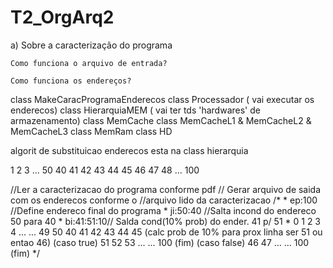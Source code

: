 # T2_OrgArq2

a) Sobre a caracterização do programa

    Como funciona o arquivo de entrada? 

    Como funciona os endereços?


class MakeCaracProgramaEnderecos
class Processador ( vai executar os enderecos)
class HierarquiaMEM ( vai ter tds 'hardwares' de armazenamento)
class MemCache 
class MemCacheL1 & MemCacheL2 & MemCacheL3
class MemRam
class HD

algorit de substituicao enderecos esta na class hierarquia


1
2
3
...
50
40
41
42
43
44
45
46
47
48
...
100


//Ler a caracterizacao do programa conforme pdf
    //  Gerar arquivo de saida com os enderecos conforme o 
    //arquivo lido da caracterizacao
    /*
    * ep:100  //Define endereco final do programa
    * ji:50:40 //Salta incond do endereco 50 para 40
    * bi:41:51:10// Salda cond(10% prob) do ender. 41 p/ 51
    * 0
    1
    2
    3
    4
    ...
    ...
    49
    50
    40
    41
    42
    43
    44
    45
    (calc prob de 10% para prox linha ser 51 ou entao 46)
    (caso true)
    51 
    52
    53
    ...
    ...
    100
    (fim)
    (caso false)
    46
    47
    ...
    ...
    100
    (fim)
    */